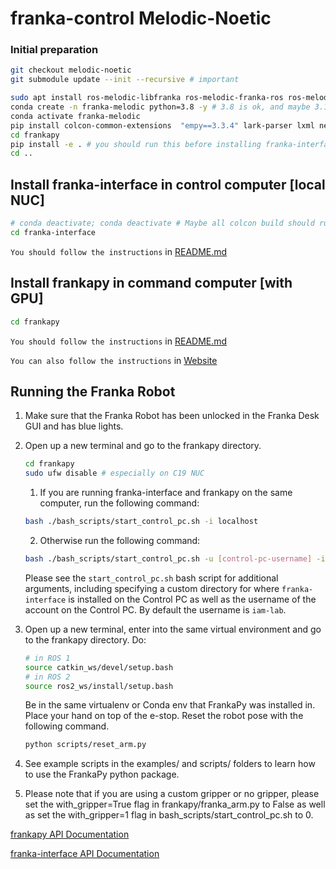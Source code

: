 # franka-control Melodic-Noetic

### Initial preparation
``` bash
git checkout melodic-noetic
git submodule update --init --recursive # important
```

``` bash 
sudo apt install ros-melodic-libfranka ros-melodic-franka-ros ros-melodic-control-msgs # you can change to noetic
conda create -n franka-melodic python=3.8 -y # 3.8 is ok, and maybe 3.10 is also ok, but we recommend 3.8 for stable
conda activate franka-melodic
pip install colcon-common-extensions  "empy==3.3.4" lark-parser lxml netifaces pyyaml rosdistro vcstool setuptools
cd frankapy 
pip install -e . # you should run this before installing franka-interface
cd ..
```
## Install franka-interface in control computer [local NUC]
```bash 
# conda deactivate; conda deactivate # Maybe all colcon build should run without any conda env, including (base) ? 
cd franka-interface 
```
`You should follow the instructions` in [README.md](franka-interface/README.md)

## Install frankapy in command computer [with GPU]
```bash 
cd frankapy
```
`You should follow the instructions` in [README.md](frankapy/README.md)

`You can also follow the instructions` in [Website](https://iamlab-cmu.github.io/frankapy/install.html)

## Running the Franka Robot

1. Make sure that the Franka Robot has been unlocked in the Franka Desk GUI and has blue lights.

2. Open up a new terminal and go to the frankapy directory.
    ```bash
    cd frankapy
    sudo ufw disable # especially on C19 NUC 
    ```
    1. If you are running franka-interface and frankapy on the same computer, run the following command:
    ```bash 
    bash ./bash_scripts/start_control_pc.sh -i localhost
    ```
    2.  Otherwise run the following command:
    ```bash 
    bash ./bash_scripts/start_control_pc.sh -u [control-pc-username] -i [control-pc-name]
    ```
   Please see the `start_control_pc.sh` bash script for additional arguments, including specifying a custom directory for where `franka-interface` is installed on the Control PC as well as the username of the account on the Control PC. By default the username is `iam-lab`.
   
3. Open up a new terminal, enter into the same virtual environment and go to the frankapy directory. Do:
   ```bash
   # in ROS 1
   source catkin_ws/devel/setup.bash
   # in ROS 2
   source ros2_ws/install/setup.bash
   ```
   Be in the same virtualenv or Conda env that FrankaPy was installed in. Place your hand on top of the e-stop. Reset the robot pose with the following command.
   
   ```bash
   python scripts/reset_arm.py
   ```
4. See example scripts in the examples/ and scripts/ folders to learn how to use the FrankaPy python package.

5. Please note that if you are using a custom gripper or no gripper, please set the with_gripper=True flag in frankapy/franka_arm.py to False as well as set the with_gripper=1 flag in bash_scripts/start_control_pc.sh to 0.

[frankapy API Documentation](https://iamlab-cmu.github.io/frankapy/)

[franka-interface API Documentation](https://iamlab-cmu.github.io/franka-interface/)
